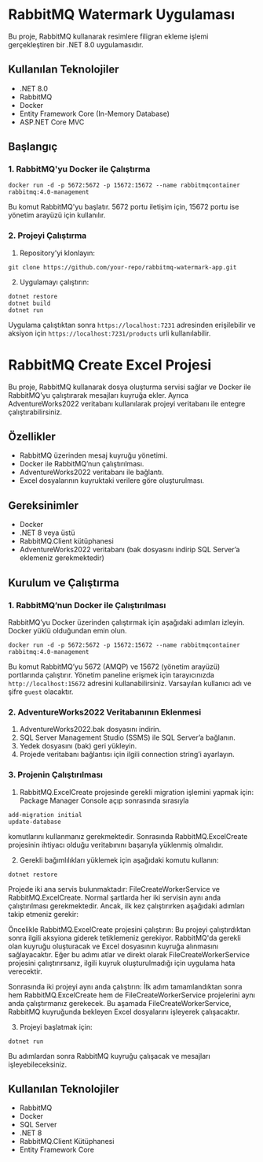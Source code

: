 # RabbitMQ Watermark Uygulaması

Bu proje, RabbitMQ kullanarak resimlere filigran ekleme işlemi gerçekleştiren bir .NET 8.0 uygulamasıdır.

## Kullanılan Teknolojiler
- .NET 8.0
- RabbitMQ
- Docker
- Entity Framework Core (In-Memory Database)
- ASP.NET Core MVC

## Başlangıç

### 1. RabbitMQ'yu Docker ile Çalıştırma

```
docker run -d -p 5672:5672 -p 15672:15672 --name rabbitmqcontainer rabbitmq:4.0-management
```
Bu komut RabbitMQ'yu başlatır. 5672 portu iletişim için, 15672 portu ise yönetim arayüzü için kullanılır.

### 2. Projeyi Çalıştırma

1. Repository'yi klonlayın:
```
git clone https://github.com/your-repo/rabbitmq-watermark-app.git
```
2. Uygulamayı çalıştırın:
```
dotnet restore
dotnet build
dotnet run
```
Uygulama çalıştıktan sonra `https://localhost:7231` adresinden erişilebilir ve aksiyon için `https://localhost:7231/products` urli kullanılabilir.


# RabbitMQ Create Excel Projesi

Bu proje, RabbitMQ kullanarak dosya oluşturma servisi sağlar ve Docker ile RabbitMQ’yu çalıştırarak mesajları kuyruğa ekler. Ayrıca AdventureWorks2022 veritabanı kullanılarak projeyi veritabanı ile entegre çalıştırabilirsiniz.

## Özellikler

- RabbitMQ üzerinden mesaj kuyruğu yönetimi.
- Docker ile RabbitMQ’nun çalıştırılması.
- AdventureWorks2022 veritabanı ile bağlantı.
- Excel dosyalarının kuyruktaki verilere göre oluşturulması.

## Gereksinimler

- Docker
- .NET 8 veya üstü
- RabbitMQ.Client kütüphanesi
- AdventureWorks2022 veritabanı (bak dosyasını indirip SQL Server’a eklemeniz gerekmektedir)

## Kurulum ve Çalıştırma

### 1. RabbitMQ’nun Docker ile Çalıştırılması

RabbitMQ’yu Docker üzerinden çalıştırmak için aşağıdaki adımları izleyin. Docker yüklü olduğundan emin olun.

```
docker run -d -p 5672:5672 -p 15672:15672 --name rabbitmqcontainer rabbitmq:4.0-management
```


Bu komut RabbitMQ’yu 5672 (AMQP) ve 15672 (yönetim arayüzü) portlarında çalıştırır. Yönetim paneline erişmek için tarayıcınızda `http://localhost:15672` adresini kullanabilirsiniz. Varsayılan kullanıcı adı ve şifre `guest` olacaktır.

### 2. AdventureWorks2022 Veritabanının Eklenmesi

1. AdventureWorks2022.bak dosyasını indirin.
2. SQL Server Management Studio (SSMS) ile SQL Server’a bağlanın.
3. Yedek dosyasını (bak) geri yükleyin.
4. Projede veritabanı bağlantısı için ilgili connection string’i ayarlayın.

### 3. Projenin Çalıştırılması

1. RabbitMQ.ExcelCreate projesinde gerekli migration işlemini yapmak için: Package Manager Console açıp sonrasında sırasıyla
```
add-migration initial
update-database
```
komutlarını kullanmanız gerekmektedir. Sonrasında RabbitMQ.ExcelCreate projesinin ihtiyacı olduğu veritabınını başarıyla yüklenmiş olmalıdır.

2. Gerekli bağımlılıkları yüklemek için aşağıdaki komutu kullanın:

```
dotnet restore
```

Projede iki ana servis bulunmaktadır: FileCreateWorkerService ve RabbitMQ.ExcelCreate. Normal şartlarda her iki servisin aynı anda çalıştırılması gerekmektedir. Ancak, ilk kez çalıştırırken aşağıdaki adımları takip etmeniz gerekir:

Öncelikle RabbitMQ.ExcelCreate projesini çalıştırın:
Bu projeyi çalıştırdıktan sonra ilgili aksyiona giderek tetiklemeniz gerekiyor. RabbitMQ'da gerekli olan kuyruğu oluşturacak ve Excel dosyasının kuyruğa alınmasını sağlayacaktır. Eğer bu adımı atlar ve direkt olarak FileCreateWorkerService projesini çalıştırırsanız, ilgili kuyruk oluşturulmadığı için uygulama hata verecektir.

Sonrasında iki projeyi aynı anda çalıştırın:
İlk adım tamamlandıktan sonra hem RabbitMQ.ExcelCreate hem de FileCreateWorkerService projelerini aynı anda çalıştırmanız gerekecek. Bu aşamada FileCreateWorkerService, RabbitMQ kuyruğunda bekleyen Excel dosyalarını işleyerek çalışacaktır.


3. Projeyi başlatmak için:

```
dotnet run
```


Bu adımlardan sonra RabbitMQ kuyruğu çalışacak ve mesajları işleyebileceksiniz.

## Kullanılan Teknolojiler

- RabbitMQ
- Docker
- SQL Server
- .NET 8
- RabbitMQ.Client Kütüphanesi
- Entity Framework Core
